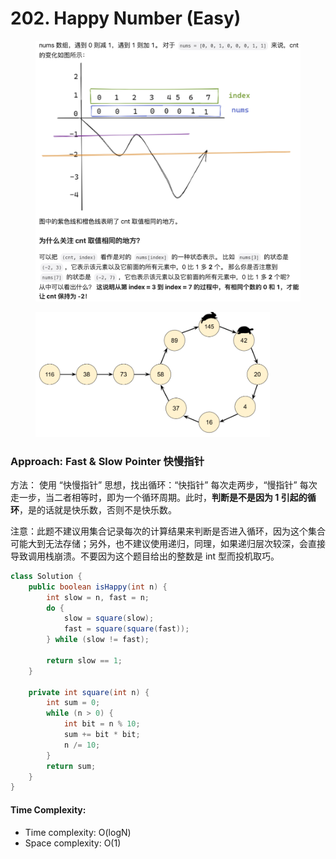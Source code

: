# 202. Happy Number (Easy)

<figure><img src="../../.gitbook/assets/image (8) (1) (1) (1).png" alt=""><figcaption></figcaption></figure>

<figure><img src="../../.gitbook/assets/image (1) (1) (1) (1) (1).png" alt="" width="375"><figcaption></figcaption></figure>

### Approach: Fast & Slow Pointer 快慢指针

方法： 使用 “快慢指针” 思想，找出循环：“快指针” 每次走两步，“慢指针” 每次走一步，当二者相等时，即为一个循环周期。此时，**判断是不是因为 1 引起的循环**，是的话就是快乐数，否则不是快乐数。&#x20;

注意：此题不建议用集合记录每次的计算结果来判断是否进入循环，因为这个集合可能大到无法存储；另外，也不建议使用递归，同理，如果递归层次较深，会直接导致调用栈崩溃。不要因为这个题目给出的整数是 int 型而投机取巧。



```java
class Solution {
    public boolean isHappy(int n) {
        int slow = n, fast = n;
        do {
            slow = square(slow);
            fast = square(square(fast));
        } while (slow != fast);

        return slow == 1;
    }

    private int square(int n) {
        int sum = 0;
        while (n > 0) {
            int bit = n % 10;
            sum += bit * bit;
            n /= 10;
        }
        return sum;
    }
}
```

#### Time Complexity:

* Time complexity: O(logN)
* Space complexity: O(1)
